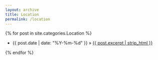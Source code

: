```yaml
---
layout: archive
title: Location
permalink: /location
---
```


{% for post in site.categories.Location %}
<ul>
  <li>
    <p>{{ post.date | date: "%Y-%m-%d" }} » <a href="{{ post.url }}">{{ post.excerpt | strip_html }}</a></p>
  </li>
</ul>  
{% endfor %}